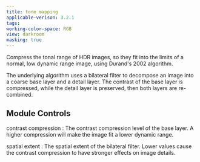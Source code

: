 ```yaml
---
title: tone mapping
applicable-verison: 3.2.1
tags: 
working-color-space: RGB 
view: darkroom
masking: true
---
```


Compress the tonal range of HDR images, so they fit into the limits of a normal, low dynamic range image, using Durand's 2002 algorithm. 

The underlying algorithm uses a bilateral filter to decompose an image into a coarse base layer and a detail layer. The contrast of the base layer is compressed, while the detail layer is preserved, then both layers are re-combined.

## Module Controls

contrast compression
: The contrast compression level of the base layer. A higher compression will make the image fit a lower dynamic range.

spatial extent
: The spatial extent of the bilateral filter. Lower values cause the contrast compression to have stronger effects on image details.